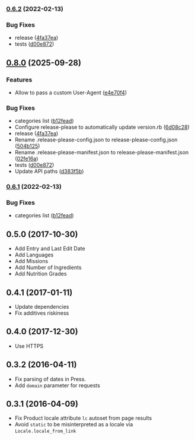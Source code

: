 ### [0.6.2](https://github.com/openfoodfacts/openfoodfacts-ruby/compare/v0.6.1...v0.6.2) (2022-02-13)


### Bug Fixes

* release ([4fa37ea](https://github.com/openfoodfacts/openfoodfacts-ruby/commit/4fa37ea0aadd59a7300147e028a219d9df4bee45))
* tests ([d00e872](https://github.com/openfoodfacts/openfoodfacts-ruby/commit/d00e87265a5bd6aa086480e4896adf6b6d2402a2))

## [0.8.0](https://github.com/openfoodfacts/openfoodfacts-ruby/compare/openfoodfacts-v0.7.0...openfoodfacts/v0.8.0) (2025-09-28)


### Features

* Allow to pass a custom User-Agent ([e4e70f4](https://github.com/openfoodfacts/openfoodfacts-ruby/commit/e4e70f4e1b0ba208e7aff87c5a6c6dd7b7384ec4))


### Bug Fixes

* categories list ([b12fead](https://github.com/openfoodfacts/openfoodfacts-ruby/commit/b12fead730990e80bff66d262b744e96f644e752))
* Configure release-please to automatically update version.rb ([6d08c28](https://github.com/openfoodfacts/openfoodfacts-ruby/commit/6d08c281a5397c171e5452b39feee7fffc72dbd3))
* release ([4fa37ea](https://github.com/openfoodfacts/openfoodfacts-ruby/commit/4fa37ea0aadd59a7300147e028a219d9df4bee45))
* Rename .release-please-config.json to release-please-config.json ([504b125](https://github.com/openfoodfacts/openfoodfacts-ruby/commit/504b1253dd379b8044ff99f3dd8e9ace16701d15))
* Rename .release-please-manifest.json to release-please-manifest.json ([02fe16a](https://github.com/openfoodfacts/openfoodfacts-ruby/commit/02fe16a8d34a58a345feda1188a20db96ea8c288))
* tests ([d00e872](https://github.com/openfoodfacts/openfoodfacts-ruby/commit/d00e87265a5bd6aa086480e4896adf6b6d2402a2))
* Update API paths ([d383f5b](https://github.com/openfoodfacts/openfoodfacts-ruby/commit/d383f5b90744d443860407a942a5a16dc270cac4))

### [0.6.1](https://github.com/openfoodfacts/openfoodfacts-ruby/compare/v0.6.0...v0.6.1) (2022-02-13)


### Bug Fixes

* categories list ([b12fead](https://github.com/openfoodfacts/openfoodfacts-ruby/commit/b12fead730990e80bff66d262b744e96f644e752))


## 0.5.0 (2017-10-30)

* Add Entry and Last Edit Date
* Add Languages
* Add Missions
* Add Number of Ingredients
* Add Nutrition Grades


## 0.4.1 (2017-01-11)

* Update dependencies
* Fix additives riskiness


## 0.4.0 (2017-12-30)

* Use HTTPS


## 0.3.2 (2016-04-11)

* Fix parsing of dates in Press.
* Add `domain` parameter for requests


## 0.3.1 (2016-04-09)

* Fix Product locale attribute `lc` autoset from page results
* Avoid `static` to be misinterpreted as a locale via `Locale.locale_from_link`
